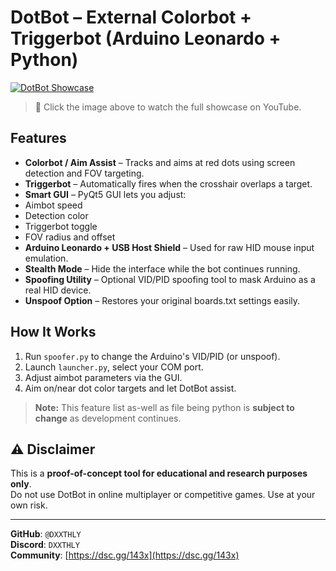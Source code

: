 #  DotBot – External Colorbot + Triggerbot (Arduino Leonardo + Python)

[![DotBot Showcase](https://img.youtube.com/vi/iI8W8aszt50/0.jpg)](https://youtu.be/iI8W8aszt50)
> 🔗 Click the image above to watch the full showcase on YouTube.

##  Features
-  **Colorbot / Aim Assist** – Tracks and aims at red dots using screen detection and FOV targeting.
-  **Triggerbot** – Automatically fires when the crosshair overlaps a target.
-  **Smart GUI** – PyQt5 GUI lets you adjust:
  - Aimbot speed
  - Detection color
  - Triggerbot toggle
  - FOV radius and offset
-  **Arduino Leonardo + USB Host Shield** – Used for raw HID mouse input emulation.
-  **Stealth Mode** – Hide the interface while the bot continues running.
-  **Spoofing Utility** – Optional VID/PID spoofing tool to mask Arduino as a real HID device.
-  **Unspoof Option** – Restores your original boards.txt settings easily.

##  How It Works
1. Run `spoofer.py` to change the Arduino's VID/PID (or unspoof).
2. Launch `launcher.py`, select your COM port.
3. Adjust aimbot parameters via the GUI.
4. Aim on/near dot color targets and let DotBot assist.

>**Note:** This feature list as-well as file being python is **subject to change** as development continues.

## ⚠️ Disclaimer
This is a **proof-of-concept tool for educational and research purposes only**.  
Do not use DotBot in online multiplayer or competitive games. Use at your own risk.

---

**GitHub**: `@DXXTHLY`  
**Discord**: `DXXTHLY`  
**Community**: [https://dsc.gg/143x](https://dsc.gg/143x)
